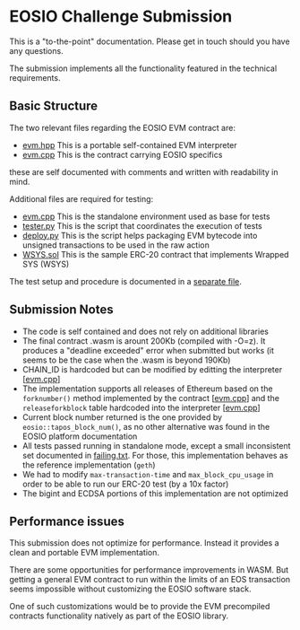 # EOSIO Challenge Submission

This is a "to-the-point" documentation. Please get in touch should you have any questions.

The submission implements all the functionality featured in the technical requirements.

## Basic Structure

The two relevant files regarding the EOSIO EVM contract are:

- [evm.hpp](src/evm.hpp) This is a portable self-contained EVM interpreter
- [evm.cpp](contracts/evm/evm.cpp) This is the contract carrying EOSIO specifics

these are self documented with comments and written with readability in mind.

Additional files are required for testing:

- [evm.cpp](src/evm.cpp) This is the standalone environment used as base for tests
- [tester.py](tests/tester.py) This is the script that coordinates the execution of tests
- [deploy.py](tests/sol/deploy.py) This is the script helps packaging EVM bytecode into unsigned transactions to be used in the raw action
- [WSYS.sol](tests/sol/WSYS.sol) This is the sample ERC-20 contract that implements Wrapped SYS (WSYS)

The test setup and procedure is documented in a [separate file](tests/README.md).

## Submission Notes

- The code is self contained and does not rely on additional libraries
- The final contract .wasm is arount 200Kb (compiled with -O=z). It produces a "deadline exceeded" error when submitted but works (it seems to be the case when the .wasm is beyond 190Kb)
- CHAIN_ID is hardcoded but can be modified by editting the interpreter [[evm.cpp](https://github.com/simplensolid/eosio-challenge-D9ZB93LES8/blob/5070afc9f55a86a544ad0f295410d130d0742bde/src/evm.hpp#L2720)]
- The implementation supports all releases of Ethereum based on the `forknumber()` method implemented by the contract [[evm.cpp](https://github.com/simplensolid/eosio-challenge-D9ZB93LES8/blob/5070afc9f55a86a544ad0f295410d130d0742bde/contracts/evm/evm.cpp#L301)] and the `releaseforkblock` table hardcoded into the interpreter [[evm.cpp](https://github.com/simplensolid/eosio-challenge-D9ZB93LES8/blob/5070afc9f55a86a544ad0f295410d130d0742bde/src/evm.hpp#L2737)]
- Current block number returned is the one provided by `eosio::tapos_block_num()`, as no other alternative was found in the EOSIO platform documentation
- All tests passed running in standalone mode, except a small inconsistent set documented in [failing.txt](tests/failing.txt). For those, this implementation behaves as the reference implementation (`geth`)
- We had to modify `max-transaction-time` and `max_block_cpu_usage` in order to be able to run our ERC-20 test (by a 10x factor)
- The bigint and ECDSA portions of this implementation are not optimized

## Performance issues

This submission does not optimize for performance. Instead it provides a clean and portable EVM implementation.

There are some opportunities for performance improvements in WASM. But getting a general EVM contract to run within the limits of an EOS transaction seems impossible without customizing the EOSIO software stack.

One of such customizations would be to provide the EVM precompiled contracts functionality natively as part of the EOSIO library.

